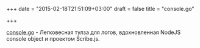 +++
date = "2015-02-18T21:51:09+03:00"
draft = false
title = "console.go"

+++

<p><a href="https://github.com/guillaumewuip/console.go">console.go</a>&nbsp;- Легковесная тулза для логов, вдохновленная&nbsp;NodeJS console object и проектом Scribe.js.</p>

